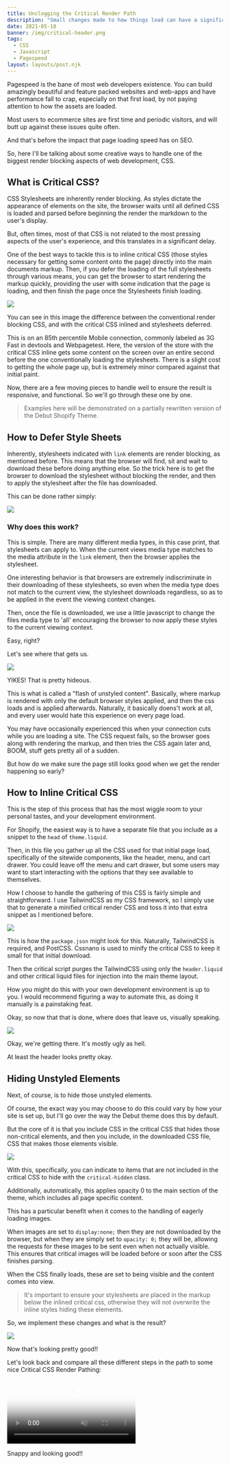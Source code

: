 ```yaml
---
title: Unclogging the Critical Render Path
description: "Small changes made to how things load can have a significant impact on pagespeed performance. In this, we'll be taking a look at Critical CSS"
date: 2021-05-10
banner: /img/critical-header.png
tags:
  - CSS
  - Javascript
  - Pagespeed
layout: layouts/post.njk
---
```

Pagespeed is the bane of most web developers existence. You can build amazingly beautiful and feature packed websites and web-apps and have performance fall to crap, especially on that first load, by not paying attention to how the assets are loaded.

Most users to ecommerce sites are first time and periodic visitors, and will butt up against these issues quite often.

And that's before the impact that page loading speed has on SEO.

So, here I'll be talking about some creative ways to handle one of the biggest render blocking aspects of web development, CSS.

## What is Critical CSS?
CSS Stylesheets are inherently render blocking. As styles dictate the appearance of elements on the site, the browser waits until all defined CSS is loaded and parsed before beginning the render the markdown to the user's display.

But, often times, most of that CSS is not related to the most pressing aspects of the user's experience, and this translates in a significant delay.

One of the best ways to tackle this is to inline critical CSS (those styles necessary for getting some content onto the page) directly into the main documents markup. Then, if you defer the loading of the full stylesheets through various means, you can get the browser to start rendering the markup quickly, providing the user with some indication that the page is loading, and then finish the page once the Stylesheets finish loading.

<img class="w-full max-w-md mx-auto rounded-lg shadow-lg" src="/img/critical-header.png"/>

You can see in this image the difference between the conventional render blocking CSS, and with the critical CSS inlined and stylesheets deferred. 

This is on an 85th percentile Mobile connection, commonly labeled as 3G Fast in devtools and Webpagetest. Here, the version of the store with the critical CSS inline gets some content on the screen over an entire second before the one conventionally loading the stylesheets. There is a slight cost to getting the whole page up, but is extremely minor compared against that initial paint. 

Now, there are a few moving pieces to handle well to ensure the result is responsive, and functional. So we'll go through these one by one.

> Examples here will be demonstrated on a partially rewritten version of the Debut Shopify Theme.

## How to Defer Style Sheets
Inherently, stylesheets indicated with `link` elements are render blocking, as mentioned before. This means that the browser will find, sit and wait to download these before doing anything else. So the trick here is to get the browser to download the stylesheet without blocking the render, and then to apply the stylesheet after the file has downloaded.

This can be done rather simply:

<img class="w-full max-w-md mx-auto rounded-lg shadow-lg" src="/img/stylesheet-defer.png"/>

### Why does this work?
This is simple. There are many different media types, in this case print, that stylesheets can apply to. When the current views media type matches to the media attribute in the `link` element, then the browser applies the stylesheet. 

One interesting behavior is that browsers are extremely indiscriminate in their downloading of these stylesheets, so even when the media type does not match to the current view, the stylesheet downloads regardless, so as to be applied in the event the viewing context changes.

Then, once the file is downloaded, we use a little javascript to change the files media type to 'all' encouraging the browser to now apply these styles to the current viewing context.

Easy, right?

Let's see where that gets us.

<img class="w-full max-w-md mx-auto rounded-lg shadow-lg" src="/img/flash-unstyled.png"/>

YIKES! That is pretty hideous.

This is what is called a "flash of unstyled content". Basically, where markup is rendered with only the default browser styles applied, and then the css loads and is applied afterwards. Naturally, it basically doens't work at all, and every user would hate this experience on every page load.

You may have occasionally experienced this when your connection cuts while you are loading a site. The CSS request fails, so the browser goes along with rendering the markup, and then tries the CSS again later and, BOOM, stuff gets pretty all of a sudden.

But how do we make sure the page still looks good when we get the render happening so early?

## How to Inline Critical CSS
This is the step of this process that has the most wiggle room to your personal tastes, and your development environment.

For Shopify, the easiest way is to have a separate file that you include as a snippet to the `head` of `theme.liquid`.

Then, in this file you gather up all the CSS used for that initial page load, specifically of the sitewide components, like the header, menu, and cart drawer. You could leave off the menu and cart drawer, but some users may want to start interacting with the options that they see available to themselves.

How I choose to handle the gathering of this CSS is fairly simple and straightforward. I use TailwindCSS as my CSS framework, so I simply use that to generate a minified critical render CSS and toss it into that extra snippet as I mentioned before.

<img class="w-full max-w-md mx-auto rounded-lg shadow-lg" src="/img/critical-scripts.png"/>

This is how the `package.json` might look for this. Naturally, TailwindCSS is required, and PostCSS. Cssnano is used to minify the critical CSS to keep it small for that initial download.

Then the critical script purges the TailwindCSS using only the `header.liquid` and other critical liquid files for injection into the main theme layout.

How you might do this with your own development environment is up to you. I would recommend figuring a way to automate this, as doing it manually is a painstaking feat.

Okay, so now that that is done, where does that leave us, visually speaking.

<img class="w-full max-w-md mx-auto rounded-lg shadow-lg" src="/img/inline-critical.png"/>

Okay, we're getting there. It's mostly ugly as hell.

At least the header looks pretty okay.

## Hiding Unstyled Elements
Next, of course, is to hide those unstyled elements.

Of course, the exact way you may choose to do this could vary by how your site is set up, but I'll go over the way the Debut theme does this by default.

But the core of it is that you include CSS in the critical CSS that hides those non-critical elements, and then you include, in the downloaded CSS file, CSS that makes those elements visible.

<img class="w-full max-w-md mx-auto rounded-lg shadow-lg" src="/img/hide-noncritical.png"/>

With this, specifically, you can indicate to items that are not included in the critical CSS to hide with the `critical-hidden` class.

Additionally, automatically, this applies opacity 0 to the main section of the theme, which includes all page specific content.

This has a particular benefit when it comes to the handling of eagerly loading images.

When images are set to `display:none;` then they are not downloaded by the browser, but when they are simply set to `opacity: 0;` they will be, allowing the requests for these images to be sent even when not actually visible. This ensures that critical images will be loaded before or soon after the CSS finishes parsing.

When the CSS finally loads, these are set to being visible and the content comes into view.

> It's important to ensure your stylesheets are placed in the markup below the inlined critical css, otherwise they will not overwrite the inline styles hiding these elements.

So, we implement these changes and what is the result?

<img class="w-full max-w-md mx-auto rounded-lg shadow-lg" src="/img/full-critical.png"/>

Now that's looking pretty good!!

Let's look back and compare all these different steps in the path to some nice Critical CSS Render Pathing:

<video class="w-full max-w-md mx-auto rounded-lg shadow-lg"  id="player" controls="" muted="" preload="auto" poster="https://www.webpagetest.org/video/poster.php?tests=210509_BiDcMF_565f182391c1c3ce39f7ed33c6343f8f,210509_AiDc5C_a5a1b20dfceca556917704c03ab66ee6,210509_AiDcSM_f91454c46776c48fc32305dc935bef9e,210509_BiDcGX_698369494c4a8029ea61efbe1abdc50f&amp;bg=000000&amp;text=ffffff&amp;end=visual&amp;slow=1"><source src="https://www.webpagetest.org/video/video.php?tests=210509_BiDcMF_565f182391c1c3ce39f7ed33c6343f8f,210509_AiDc5C_a5a1b20dfceca556917704c03ab66ee6,210509_AiDcSM_f91454c46776c48fc32305dc935bef9e,210509_BiDcGX_698369494c4a8029ea61efbe1abdc50f&amp;bg=000000&amp;text=ffffff&amp;end=visual&amp;slow=1" type="video/mp4"></video>

Snappy and looking good!!